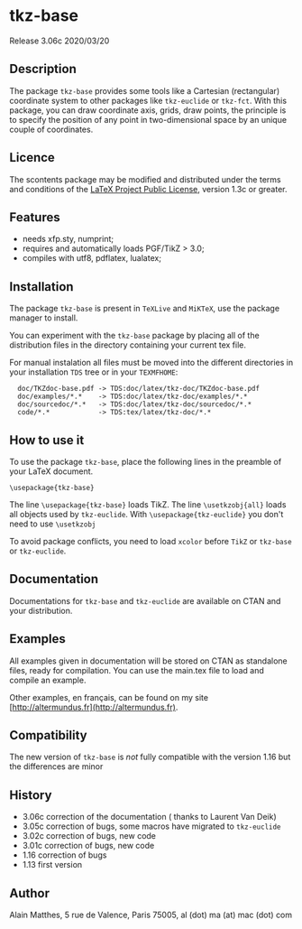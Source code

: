 # tkz-base

Release 3.06c 2020/03/20

## Description

The package `tkz-base` provides some tools like a Cartesian (rectangular)
coordinate system to other packages like `tkz-euclide` or `tkz-fct`.
With this package, you can draw coordinate axis, grids, draw points, the
principle  is to specify the position of any point in two-dimensional space by
an unique couple of coordinates.

## Licence

The scontents package may be modified and distributed under the terms and
conditions of the [LaTeX Project Public
License](https://www.latex-project.org/lppl/), version 1.3c or greater.

## Features

- needs xfp.sty, numprint;
- requires and automatically loads  PGF/TikZ > 3.0;
- compiles with utf8, pdflatex, lualatex;

## Installation

The package `tkz-base` is present in `TeXLive` and `MiKTeX`, use the
package manager to install.

You can experiment with the `tkz-base` package by placing all of the
distribution files in the directory containing your current tex file.

For manual instalation all files must be moved into the different directories in your
installation `TDS` tree or in your `TEXMFHOME`:

```
  doc/TKZdoc-base.pdf -> TDS:doc/latex/tkz-doc/TKZdoc-base.pdf
  doc/examples/*.*    -> TDS:doc/latex/tkz-doc/examples/*.*
  doc/sourcedoc/*.*   -> TDS:doc/latex/tkz-doc/sourcedoc/*.*
  code/*.*            -> TDS:tex/latex/tkz-doc/*.*
```

## How to use it


To use the package `tkz-base`, place the following lines in the preamble of
your LaTeX document.

```
\usepackage{tkz-base}
```

The line `\usepackage{tkz-base}` loads TikZ.
The line `\usetkzobj{all}` loads all objects used by `tkz-euclide`.
With `\usepackage{tkz-euclide}` you don't need to use `\usetkzobj`

To avoid package conflicts, you need to load `xcolor` before `TikZ` or `tkz-base` or
`tkz-euclide`.

## Documentation

Documentations for `tkz-base` and `tkz-euclide`  are available on CTAN and your
distribution.


## Examples

All  examples given in documentation will be stored on CTAN as standalone
files, ready for compilation. You can use the main.tex file to load and
compile  an example.

Other examples, en français, can be found on my site  [http://altermundus.fr](http://altermundus.fr).

## Compatibility

The new version of `tkz-base` is *not* fully compatible with the version 1.16 but
the differences are minor

## History

- 3.06c correction of the documentation ( thanks to Laurent Van Deik)
- 3.05c correction of bugs, some macros have migrated to `tkz-euclide`
- 3.02c correction of bugs, new code
- 3.01c correction of bugs, new code
- 1.16 correction of bugs
- 1.13 first version

## Author

Alain Matthes, 5 rue de Valence, Paris 75005, al (dot) ma (at) mac (dot) com

